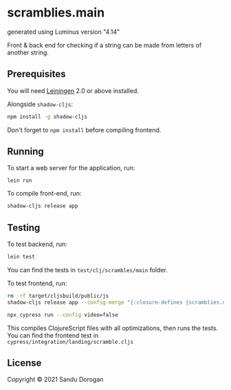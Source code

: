 # scramblies.main

generated using Luminus version "4.14"

Front & back end for checking if a string can be made from letters of another string.

## Prerequisites

You will need [Leiningen][1] 2.0 or above installed.

[1]: https://github.com/technomancy/leiningen

Alongside `shadow-cljs`:

``` sh
npm install -g shadow-cljs
```

Don't forget to `npm install` before compiling frontend.

## Running

To start a web server for the application, run:

    lein run 

To compile front-end, run:

``` sh
shadow-cljs release app
```
    
## Testing

To test backend, run:

``` sh
lein test
```
You can find the tests in `test/clj/scrambles/main` folder.

To test frontend, run:

``` sh
rm -rf target/cljsbuild/public/js
shadow-cljs release app --config-merge "{:closure-defines {scramblies.main.app/CYPRESS? true}}"

npx cypress run --config video=false
```
This compiles ClojureScript files with all optimizations, then runs the tests.
You can find the frontend test in `cypress/integration/landing/scramble.cljs`

## License

Copyright © 2021 Sandu Dorogan
